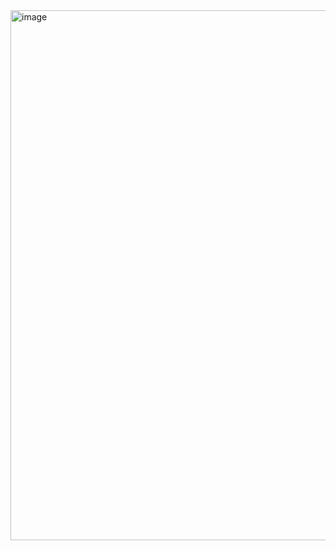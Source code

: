 <img width="848" alt="image" src="https://user-images.githubusercontent.com/68276889/227595903-1262c04c-5bca-4b4b-8680-7f53fe8917f5.png">
